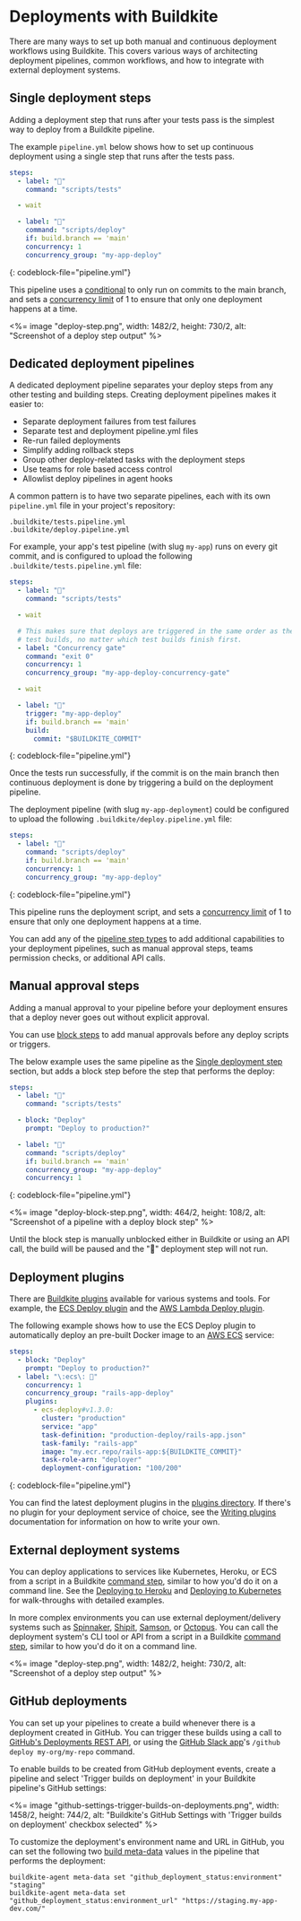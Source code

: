 # Deployments with Buildkite

There are many ways to set up both manual and continuous deployment workflows using Buildkite. This covers various ways of architecting deployment pipelines, common workflows, and how to integrate with external deployment systems.


## Single deployment steps

Adding a deployment step that runs after your tests pass is the simplest way to deploy from a Buildkite pipeline.

The example `pipeline.yml` below shows how to set up continuous deployment using a single step that runs after the tests pass.

```yml
steps:
  - label: "🔨"
    command: "scripts/tests"

  - wait

  - label: "🚀"
    command: "scripts/deploy"
    if: build.branch == 'main'
    concurrency: 1
    concurrency_group: "my-app-deploy"
```
{: codeblock-file="pipeline.yml"}

This pipeline uses a [conditional](/docs/pipelines/conditionals) to only run on commits to the main branch, and sets a [concurrency limit](/docs/pipelines/controlling-concurrency) of 1 to ensure that only one deployment happens at a time.

<%= image "deploy-step.png", width: 1482/2, height: 730/2, alt: "Screenshot of a deploy step output" %>

## Dedicated deployment pipelines

A dedicated deployment pipeline separates your deploy steps from any other testing and building steps. Creating deployment pipelines makes it easier to:

* Separate deployment failures from test failures
* Separate test and deployment pipeline.yml files
* Re-run failed deployments
* Simplify adding rollback steps
* Group other deploy-related tasks with the deployment steps
* Use teams for role based access control
* Allowlist deploy pipelines in agent hooks

A common pattern is to have two separate pipelines, each with its own `pipeline.yml` file in your project's repository:

```
.buildkite/tests.pipeline.yml
.buildkite/deploy.pipeline.yml
```

For example, your app's test pipeline (with slug `my-app`) runs on every git commit, and is configured to upload the following `.buildkite/tests.pipeline.yml` file:

```yml
steps:
  - label: "🔨"
    command: "scripts/tests"

  - wait

  # This makes sure that deploys are triggered in the same order as the
  # test builds, no matter which test builds finish first.
  - label: "Concurrency gate"
    command: "exit 0"
    concurrency: 1
    concurrency_group: "my-app-deploy-concurrency-gate"

  - wait

  - label: "🚀"
    trigger: "my-app-deploy"
    if: build.branch == 'main'
    build:
      commit: "$BUILDKITE_COMMIT"
```
{: codeblock-file="pipeline.yml"}

Once the tests run successfully, if the commit is on the main branch then continuous deployment is done by triggering a build on the deployment pipeline.

The deployment pipeline (with slug `my-app-deployment`) could be configured to upload the following `.buildkite/deploy.pipeline.yml` file:

```yml
steps:
  - label: "🚀"
    command: "scripts/deploy"
    if: build.branch == 'main'
    concurrency: 1
    concurrency_group: "my-app-deploy"
```
{: codeblock-file="pipeline.yml"}

This pipeline runs the deployment script, and sets a [concurrency limit](/docs/pipelines/controlling-concurrency) of 1 to ensure that only one deployment happens at a time.

You can add any of the [pipeline step types](/docs/pipelines/defining-steps) to add additional capabilities to your deployment pipelines, such as manual approval steps, teams permission checks, or additional API calls.

## Manual approval steps

Adding a manual approval to your pipeline before your deployment ensures that a deploy never goes out without explicit approval.

You can use [block steps](/docs/pipelines/block-step) to add manual approvals before any deploy scripts or triggers.

The below example uses the same pipeline as the [Single deployment step](/docs/deployments#single-deployment-steps) section, but adds a block step before the step that performs the deploy:

```yml
steps:
  - label: "🔨"
    command: "scripts/tests"

  - block: "Deploy"
    prompt: "Deploy to production?"

  - label: "🚀"
    command: "scripts/deploy"
    if: build.branch == 'main'
    concurrency_group: "my-app-deploy"
    concurrency: 1
```
{: codeblock-file="pipeline.yml"}

<%= image "deploy-block-step.png", width: 464/2, height: 108/2, alt: "Screenshot of a pipeline with a deploy block step" %>

Until the block step is manually unblocked either in Buildkite or using an API call, the build will be paused and the "🚀" deployment step will not run.

## Deployment plugins

There are [Buildkite plugins](/docs/plugins) available for various systems and tools. For example, the [ECS Deploy plugin](https://github.com/buildkite-plugins/ecs-deploy-buildkite-plugin) and the [AWS Lambda Deploy plugin](https://github.com/envato/lambda-deploy-buildkite-plugin).

The following example shows how to use the ECS Deploy plugin to automatically deploy an pre-built Docker image to an [AWS ECS](https://aws.amazon.com/ecs/) service:

```yaml
steps:
  - block: "Deploy"
    prompt: "Deploy to production?"
  - label: "\:ecs\: 🚀"
    concurrency: 1
    concurrency_group: "rails-app-deploy"
    plugins:
      - ecs-deploy#v1.3.0:
        cluster: "production"
        service: "app"
        task-definition: "production-deploy/rails-app.json"
        task-family: "rails-app"
        image: "my.ecr.repo/rails-app:${BUILDKITE_COMMIT}"
        task-role-arn: "deployer"
        deployment-configuration: "100/200"
```
{: codeblock-file="pipeline.yml"}

You can find the latest deployment plugins in the [plugins directory](https://buildkite.com/plugins). If there's no plugin for your deployment service of choice, see the [Writing plugins](/docs/plugins/writing) documentation for information on how to write your own.

## External deployment systems

You can deploy applications to services like Kubernetes, Heroku, or ECS from a script in a Buildkite [command step](/docs/pipelines/command-step), similar to how you'd do it on a command line. See the [Deploying to Heroku](/docs/deployments/deploying-to-heroku) and [Deploying to Kubernetes](/docs/deployments/deploying-to-kubernetes) for walk-throughs with detailed examples.

In more complex environments you can use external deployment/delivery systems such as [Spinnaker](https://www.spinnaker.io), [Shipit](https://github.com/Shopify/shipit-engine), [Samson](https://github.com/zendesk/samson), or [Octopus](https://octopus.com). You can call the deployment system's CLI tool or API from a script in a Buildkite [command step](/docs/pipelines/command-step), similar to how you'd do it on a command line.

<%= image "deploy-step.png", width: 1482/2, height: 730/2, alt: "Screenshot of a deploy step output" %>

## GitHub deployments

You can set up your pipelines to create a build whenever there is a deployment created in GitHub. You can trigger these builds using a call to [GitHub's Deployments REST API](https://developer.github.com/v3/guides/delivering-deployments/), or using the [GitHub Slack app](https://slack.github.com)'s `/github deploy my-org/my-repo` command.

To enable builds to be created from GitHub deployment events, create a pipeline and select 'Trigger builds on deployment' in your Buildkite pipeline's GitHub settings:

<%= image "github-settings-trigger-builds-on-deployments.png", width: 1458/2, height: 744/2, alt: "Buildkite's GitHub Settings with 'Trigger builds on deployment' checkbox selected" %>

To customize the deployment's environment name and URL in GitHub, you can set the following two [build meta-data](/docs/pipelines/build-meta-data) values in the pipeline that performs the deployment:

```shell
buildkite-agent meta-data set "github_deployment_status:environment" "staging"
buildkite-agent meta-data set "github_deployment_status:environment_url" "https://staging.my-app-dev.com/"
```
